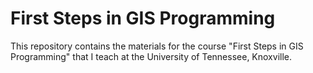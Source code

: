 # First Steps in GIS Programming

This repository contains the materials for the course "First Steps in GIS Programming" that I teach at the University of Tennessee, Knoxville.
